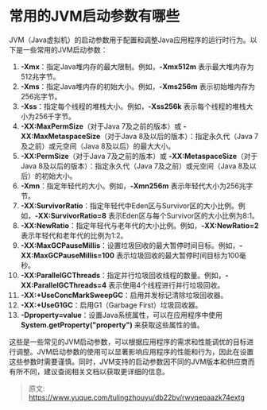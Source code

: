 # 常用的JVM启动参数有哪些

JVM（Java虚拟机）的启动参数用于配置和调整Java应用程序的运行时行为。以下是一些常用的JVM启动参数：

1. **-Xmx**：指定Java堆内存的最大限制。例如，**-Xmx512m** 表示最大堆内存为512兆字节。
2. **-Xms**：指定Java堆内存的初始大小。例如，**-Xms256m** 表示初始堆内存为256兆字节。
3. **-Xss**：指定每个线程的堆栈大小。例如，**-Xss256k** 表示每个线程的堆栈大小为256千字节。
4. **-XX:MaxPermSize**（对于Java 7及之前的版本）或 **-XX:MaxMetaspaceSize**（对于Java 8及以后的版本）：指定永久代（Java 7及之前）或元空间（Java 8及以后）的最大大小。
5. **-XX:PermSize**（对于Java 7及之前的版本）或 **-XX:MetaspaceSize**（对于Java 8及以后的版本）：指定永久代（Java 7及之前）或元空间（Java 8及以后）的初始大小。
6. **-Xmn**：指定年轻代的大小。例如，**-Xmn256m** 表示年轻代大小为256兆字节。
7. **-XX:SurvivorRatio**：指定年轻代中Eden区与Survivor区的大小比例。例如，**-XX:SurvivorRatio=8** 表示Eden区与每个Survivor区的大小比例为8:1。
8. **-XX:NewRatio**：指定年轻代与老年代的大小比例。例如，**-XX:NewRatio=2** 表示年轻代和老年代的比例为1:2。
9. **-XX:MaxGCPauseMillis**：设置垃圾回收的最大暂停时间目标。例如，**-XX:MaxGCPauseMillis=100** 表示垃圾回收的最大暂停时间目标为100毫秒。
10. **-XX:ParallelGCThreads**：指定并行垃圾回收线程的数量。例如，**-XX:ParallelGCThreads=4** 表示使用4个线程进行并行垃圾回收。
11. **-XX:+UseConcMarkSweepGC**：启用并发标记清除垃圾回收器。
12. **-XX:+UseG1GC**：启用G1（Garbage First）垃圾回收器。
13. **-Dproperty=value**：设置Java系统属性，可以在应用程序中使用 **System.getProperty("property")** 来获取这些属性的值。

这些是一些常见的JVM启动参数，可以根据应用程序的需求和性能调优的目标进行调整。JVM启动参数的使用可以显著影响应用程序的性能和行为，因此在设置这些参数时需要谨慎。同时，JVM支持的启动参数因不同的JVM版本和供应商而有所不同，建议查阅相关文档以获取更详细的信息。


> 原文: <https://www.yuque.com/tulingzhouyu/db22bv/rwvqepaazk74extg>